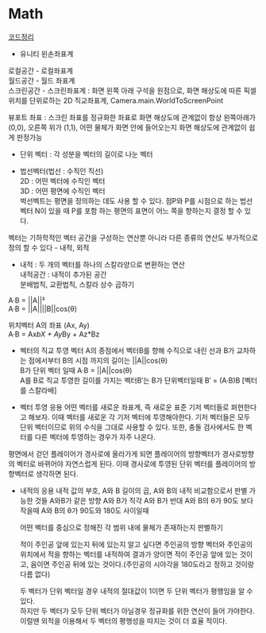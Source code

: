 # Math

[코드정리](https://github.com/geniikw/JustCodePlz)

 - 유니티 왼손좌표계  

로컬공간 - 로컬좌표계  
월드공간 - 월드 좌표계  
스크린공간 - 스크린좌표계 : 화면 왼쪽 아래 구석을 원점으로, 화면 해상도에 따른 픽셀 위치를 단위로하는 2D 직교좌표계, Camera.main.WorldToScreenPoint  

뷰포트 좌표 : 스크린 좌표를 정규화한 좌표로 화면 해상도에 관계없이 항상 왼쪽아래가 (0,0), 오른쪽 위가 (1,1), 어떤 물체가 화면 안에 들어오는지 화면 해상도에 관계없이 쉽게 판정가능  

- 단위 벡터 : 각 성분을 벡터의 길이로 나눈 벡터

- 법선벡터(법선 : 수직인 직선)  
2D : 어떤 벡터에 수직인 벡터  
3D : 어떤 평면에 수직인 벡터  
벅선벡트는 평면을 정의하는 데도 사용 할 수 있다. 점P와 P를 시점으로 하는 법선벡터 N이 있을 때 P를 포함 하는 평면의 표면이 어느 쪽을 향하는지 결정 할 수 있다.  

벡터는 기하학적인 벡터 공간을 구성하는 연산뿐 아니라 다른 종류의 연산도 부가적으로 정의 할 수 있다 - 내적, 외적  

- 내적 : 두 개의 벡터를 하나의 스칼라양으로 변환하는 연산  
내적공간 : 내적이 추가된 공간  
분배법칙, 교환법칙, 스칼라 상수 곱하기

A·B = ||A||²  
A·B = ||A||||B||cos(θ)  
  
위치벡터 A의 좌표 (Ax, Ay)  
A·B = Ax*bX + Ay*By + Az*Bz  

- 벡터의 직교 투영
벡터 A의 종점에서 벡터B를 향해 수직으로 내린 선과 B가 교차하는 점에서부터 B의 시점 까지의 길이는 ||A||cos(θ)  
B가 단위 벡터 일때 A·B = ||A||cos(θ)  
A를 B로 직교 투영한 길이를 가지는 벡터B′는 B가 단위벡터일때 B′ = (A·B)B [벡터를 스칼라배]

- 벡터 투영 응용
어떤 벡터를 새로운 좌표계, 즉 새로운 표준 기저 벡터들로 펴현한다고 해보자. 이때 벡터를 새로운 각 기저 벡터에 투영해야한다. 기저 벡터들은 모두 단위 벡터이므로 위의 수식을 그대로 사용할 수 있다. 또한, 충돌 검사에서도 한 벡터를 다른 벡터에 투영하는 경우가 자주 나온다.

평면에서 걷던 플레이어가 경사로에 올라가게 되면 플레이어의 방향벡터가 경사로방향의 벡터로 바뀌어야 자연스럽게 된다. 이때 경사로에 투영된 단위 벡터를 플레이어의 방향벡터로 생각하면 된다.


- 내적의 응용
	내적 값의 부호, A와 B 길이의 곱, A와 B의 내적 비교함으로서 판별 가능한 것들
		A와B가 같은 방향
		A와 B가 직각
		A와 B가 반대
		A와 B의 θ가 90도 보다 작을때
		A와 B의 θ가 90도와 180도 사이일때

	어떤 벡터를 중심으로 정해진 각 범위 내에 물체가 존재하는지 판별하기  

	적이 주인공 앞에 있는지 뒤에 있는지 알고 싶다면 주인공의 방향 벡터와 주인공의 위치에서 적을 향하는 벡터를 내적하여 결과가 양이면 
	적이 주인공 앞에 있는 것이고, 음이면 주인공 뒤에 있는 것이다.(주인공의 시야각을 180도라고 정하고 것이랑 다름 없다)  

	두 벡터가 단위 벡터일 경우 내적의 절대값이 1이면 두 단위 벡터가 평행임을 알 수 있다.  
	하지만 두 벡터가 모두 단위 벡터가 아닐경우 정규화를 위한 연산이 들어 가야한다. 이럴땐 외적을 이용해서 두 벡터의 평행성을 따지는 것이 더 효율 적이다.  






